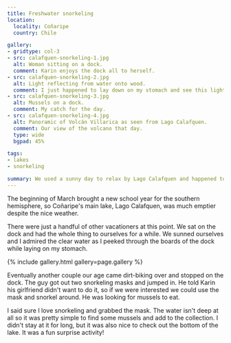 ```yaml
---
title: Freshwater snorkeling
location:
  locality: Coñaripe
  country: Chile

gallery:
- gridtype: col-3
- src: calafquen-snorkeling-1.jpg
  alt: Woman sitting on a dock.
  comment: Karin enjoys the dock all to herself.
- src: calafquen-snorkeling-2.jpg
  alt: Light reflecting from water onto wood.
  comment: I just happened to lay down on my stomach and see this light.
- src: calafquen-snorkeling-3.jpg
  alt: Mussels on a dock.
  comment: My catch for the day.
- src: calafquen-snorkeling-4.jpg
  alt: Panoramic of Volcán Villarica as seen from Lago Calafquen.
  comment: Our view of the volcano that day.
  type: wide
  bgpad: 45%

tags:
- lakes
- snorkeling

summary: We used a sunny day to relax by Lago Calafquen and happened to go snorkeling for freshwater mussels.
---
```


The beginning of March brought a new school year for the southern hemisphere, so Coñaripe's main lake, Lago Calafquen, was much emptier despite the nice weather.

There were just a handful of other vacationers at this point. We sat on the dock and had the whole thing to ourselves for a while. We sunned ourselves and I admired the clear water as I peeked through the boards of the dock while laying on my stomach.

{% include gallery.html gallery=page.gallery %}

Eventually another couple our age came dirt-biking over and stopped on the dock. The guy got out two snorkeling masks and jumped in. He told Karin his girlfriend didn't want to do it, so if we were interested we could use the mask and snorkel around. He was looking for mussels to eat.

I said sure I love snorkeling and grabbed the mask. The water isn't deep at all so it was pretty simple to find some mussels and add to the collection. I didn't stay at it for long, but it was also nice to check out the bottom of the lake. It was a fun surprise activity!
